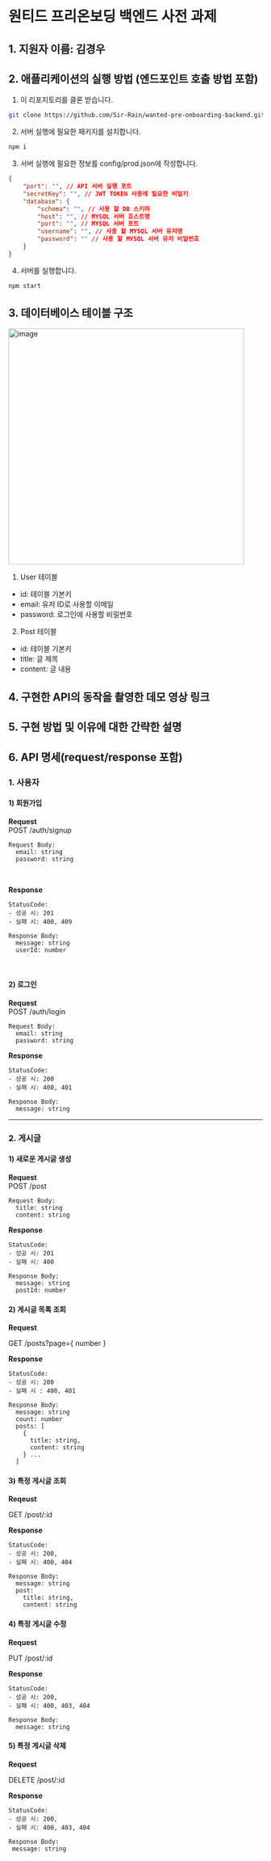 # 원티드 프리온보딩 백엔드 사전 과제

## 1. 지원자 이름: 김경우

## 2. 애플리케이션의 실행 방법 (엔드포인트 호출 방법 포함)
1. 이 리포지토리를 클론 받습니다.
```bash
git clone https://github.com/Sir-Rain/wanted-pre-onboarding-backend.git
```

2. 서버 실행에 필요한 패키지를 설치합니다.
```bash
npm i
```

3. 서버 실행에 필요한 정보를 config/prod.json에 작성합니다.
```json
{
    "port": "", // API 서버 실행 포트
    "secretKey": "", // JWT TOKEN 사용에 필요한 비밀키
    "database": {
        "schema": "", // 사용 할 DB 스키마
        "host": "", // MYSQL 서버 호스트명
        "port": "", // MYSQL 서버 포트
        "username": "", // 사용 할 MYSQL 서버 유저명
        "password": "" // 사용 할 MYSQL 서버 유저 비밀번호 
    }
}
```

4. 서버를 실행합니다.
```bash
npm start
```

## 3. 데이터베이스 테이블 구조
  
<img width="467" alt="image" src="https://github.com/Sir-Rain/wanted-pre-onboarding-backend/assets/103017201/6d6569a3-d376-4cfb-ad0c-e32de7eb04a7">

1. User 테이블
- id: 테이블 기본키
- email: 유저 ID로 사용할 이메일
- password: 로그인에 사용할 비밀번호

2. Post 테이블
- id: 테이블 기본키
- title: 글 제목
- content: 글 내용

## 4. 구현한 API의 동작을 촬영한 데모 영상 링크

## 5. 구현 방법 및 이유에 대한 간략한 설명

## 6. API 명세(request/response 포함)
### 1. 사용자
#### 1) 회원가입

**Request**
<br>
POST /auth/signup

```text
Request Body:
  email: string
  password: string
```

<br>

**Response**
<br>
```
StatusCode:
- 성공 시: 201
- 실패 시: 400, 409

Response Body:
  message: string
  userId: number
```

<br>

#### 2) 로그인
**Request**
<br>
POST /auth/login

```
Request Body:
  email: string
  password: string
```

**Response**
<br>

```text
StatusCode:
- 성공 시: 200
- 실패 시: 400, 401

Response Body:
  message: string
```



---
### 2. 게시글

#### 1) 새로운 게시글 생성
**Request**
<br>
POST /post

```text
Request Body:
  title: string
  content: string
```

**Response**
```text
StatusCode:
- 성공 시: 201
- 실패 시: 400

Response Body:
  message: string
  postId: number
```

#### 2) 게시글 목록 조회
**Request**

GET /posts?page={ number }

**Response**
```text
StatusCode:
- 성공 시: 200
- 실패 시 : 400, 401

Response Body:
  message: string
  count: number
  posts: [
    {
      title: string,
      content: string
    } ... 
  ]
```

#### 3) 특정 게시글 조회
**Reqeust**

GET /post/:id

**Response**
```text
StatusCode:
- 성공 시: 200,
- 실패 시: 400, 404

Response Body:
  message: string
  post:
    title: string,
    content: string
```

#### 4) 특정 게시글 수정
**Request**

PUT /post/:id

**Response**
```text
StatusCode:
- 성공 시: 200,
- 실패 시: 400, 403, 404

Response Body:
  message: string
```

#### 5) 특정 게시글 삭제
**Request**

DELETE /post/:id

**Response**
```text
StatusCode:
- 성공 시: 200,
- 실패 시: 400, 403, 404

Response Body:
 message: string
```
